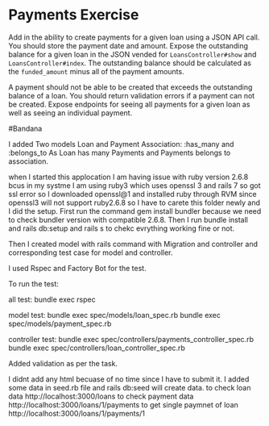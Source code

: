 # Payments Exercise

Add in the ability to create payments for a given loan using a JSON API call. You should store the payment date and amount. Expose the outstanding balance for a given loan in the JSON vended for `LoansController#show` and `LoansController#index`. The outstanding balance should be calculated as the `funded_amount` minus all of the payment amounts.

A payment should not be able to be created that exceeds the outstanding balance of a loan. You should return validation errors if a payment can not be created. Expose endpoints for seeing all payments for a given loan as well as seeing an individual payment.


#Bandana

I added Two  models Loan and Payment
Association: :has_many  and :belongs_to
As Loan has many Payments and Payments belongs to association.

when I started this applocation I am having issue with ruby version 2.6.8 bcus in my systme I am using ruby3 which uses openssl 3 and rails 7 so got ssl error so I downloaded openssl@1 and installed ruby through RVM since openssl3 will not support ruby2.6.8 so I have to carete this folder newly and I did the setup. 
First run the command gem install bundler because we need to check bundler version with compatible 2.6.8.
Then I run bundle install and rails db:setup and rails s to chekc evrything working fine or not.

Then I created model with rails command with Migration and controller and corresponding test case for model and controller.

I used Rspec and Factory Bot for the test.

To run the test:

all test:
bundle exec rspec

model test:
bundle exec spec/models/loan_spec.rb
bundle exec spec/models/payment_spec.rb

controller test:
bundle exec spec/controllers/payments_controller_spec.rb
bundle exec spec/controllers/loan_controller_spec.rb

Added validation as per the task.

I didnt add any html becuase of no time since I have to submit it.
I added some data in seed.rb file and rails db:seed will create data.
to check loan data
http://localhost:3000/loans
to check payment data
http://localhost:3000/loans/1/payments
to get single paymnet of loan
http://localhost:3000/loans/1/payments/1
